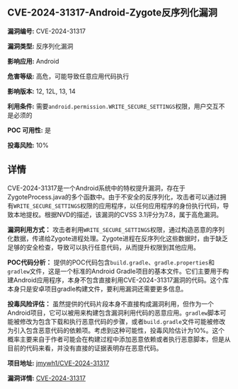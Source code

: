 ## CVE-2024-31317-Android-Zygote反序列化漏洞

**漏洞编号:** CVE-2024-31317

**漏洞类型:** 反序列化漏洞

**影响应用:** Android

**危害等级:** 高危，可能导致任意应用代码执行

**影响版本:** 12, 12L, 13, 14

**利用条件:** 需要`android.permission.WRITE_SECURE_SETTINGS`权限，用户交互不是必须的

**POC 可用性:** 是

**投毒风险:** 10%

## 详情

CVE-2024-31317是一个Android系统中的特权提升漏洞，存在于ZygoteProcess.java的多个函数中。由于不安全的反序列化，攻击者可以通过拥有`WRITE_SECURE_SETTINGS`权限的应用程序，以任何应用程序的身份执行代码，导致本地提权。根据NVD的描述，该漏洞的CVSS 3.1评分为7.8，属于高危漏洞。

**漏洞利用方式：**
攻击者利用`WRITE_SECURE_SETTINGS`权限，通过构造恶意的序列化数据，传递给Zygote进程处理。Zygote进程在反序列化这些数据时，由于缺乏足够的安全检查，导致可以执行任意代码，从而提升权限到其他应用。

**POC代码分析：**
提供的POC代码包含`build.gradle`、`gradle.properties`和`gradlew`文件，这是一个标准的Android Gradle项目的基本文件。它们主要用于构建Android应用程序，本身不包含直接利用CVE-2024-31317漏洞的代码。这个库本身只是安卓项目gradle构建文件，要利用漏洞还需要更多信息。

**投毒风险评估：**
虽然提供的代码片段本身不直接构成漏洞利用，但作为一个Android项目，它可以被用来构建包含漏洞利用代码的恶意应用。`gradlew`脚本可能被修改为包含下载和执行恶意代码的步骤，或者`build.gradle`文件可能被修改为引入包含恶意代码的依赖项。考虑到这种可能性，投毒风险估计为10%。这个概率主要来自于作者可能会在构建过程中添加恶意依赖或者执行恶意脚本，但是从目前的代码来看，并没有直接的证据表明存在恶意代码。

**项目地址:** [jmywh1/CVE-2024-31317](https://github.com/jmywh1/CVE-2024-31317)

**漏洞详情:** [CVE-2024-31317](https://nvd.nist.gov/vuln/detail/CVE-2024-31317)